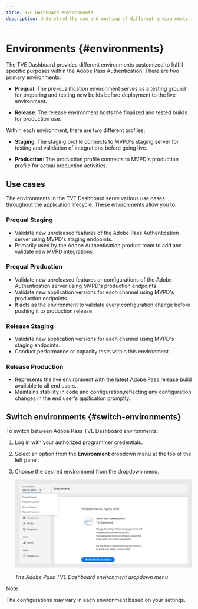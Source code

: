 ```yaml
---
title: TVE Dashboard environments
description: Understand the use and working of different environments in the TVE Dashboard.
---
```

# Environments {#environments}

The TVE Dashboard provides different environments customized to fulfill specific purposes within the Adobe Pass Authentication. There are two primary environments:

* **Prequal**: The pre-qualification environment serves as a testing ground for preparing and testing new builds before deployment to the live environment.

* **Release**: The release environment hosts the finalized and tested builds for production use.

Within each environment, there are two different profiles:

* **Staging**: The staging profile connects to MVPD's staging server for testing and validation of integrations before going live.

* **Production**: The production profile connects to MVPD's production profile for actual production activities.

## Use cases

The environments in the TVE Dashboard serve various use cases throughout the application lifecycle. These environments allow you to:

### Prequal Staging

* Validate new unreleased features of the Adobe Pass Authentication server using MVPD's staging endpoints.
* Primarily used by the Adobe Authentication product team to add and validate new MVPD integrations.

### Prequal Production

* Validate new unreleased features or configurations of the Adobe Authentication server using MVPD's production endpoints.
* Validate new application versions for each channel using MVPD's production endpoints.
* It acts as the environment to validate every configuration change before pushing it to production release.

### Release Staging

* Validate new application versions for each channel using MVPD's staging endpoints.
* Conduct performance or capacity tests within this environment.

### Release Production

* Represents the live environment with the latest Adobe Pass release build available to all end users.
* Maintains stability in code and configuration,reflecting any configuration changes in the end user's application promptly.

## Switch environments {#switch-environments}

To switch between Adobe Pass TVE Dashboard environments:

1. Log in with your authorized programmer credentials.
1. Select an option from the **Environment** dropdown menu at the top of the left panel.
1. Choose the desired environment from the dropdown menu.

   ![TVE Dashboard environments dropdown](assets/tve-dashboard-env..png)

   *The Adobe Pass TVE Dashboard environment dropdown menu*


>[!NOTE]
>
> The configurations may vary in each environment based on your settings.

